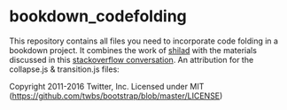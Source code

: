 # bookdown_codefolding

This repository contains all files you need to incorporate code folding in a bookdown project.  It combines the work of [shilad](https://github.com/shilad) with the materials discussed in this [stackoverflow conversation](https://stackoverflow.com/questions/45360998/code-folding-in-bookdown/45501553).  An attribution for the collapse.js & transition.js files:

Copyright 2011-2016 Twitter, Inc.
Licensed under MIT (https://github.com/twbs/bootstrap/blob/master/LICENSE)
